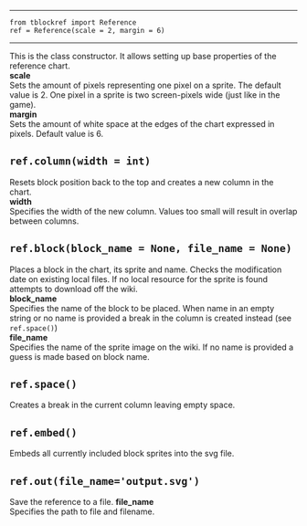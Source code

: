 ***
```
from tblockref import Reference
ref = Reference(scale = 2, margin = 6)
```
-----
This is the class constructor. It allows setting up base properties of the reference chart.      
**scale**     
Sets the amount of pixels representing one pixel on a sprite.
The default value is 2. One pixel in a sprite is two screen-pixels wide (just like in the game).     
**margin**     
Sets the amount of white space at the edges of the chart expressed in pixels.
Default value is 6.

`ref.column(width = int)`     
-----
Resets block position back to the top and creates a new column in the chart.     
**width**     
Specifies the width of the new column. Values too small will result in overlap between columns.

`ref.block(block_name = None, file_name = None)`     
-----
Places a block in the chart, its sprite and name. Checks the modification date on existing local files. If no local resource for the sprite is found attempts to download off the wiki.     
**block_name**     
Specifies the name of the block to be placed. When name in an empty string or no name is provided a break in the column is created instead (see `ref.space()`)     
**file_name**     
Specifies the name of the sprite image on the wiki. If no name is provided a guess is made based on block name.

`ref.space()`     
-----
Creates a break in the current column leaving empty space.

`ref.embed()`     
-----
Embeds all currently included block sprites into the svg file.

`ref.out(file_name='output.svg')`     
-----
Save the reference to a file.
**file_name**     
Specifies the path to file and filename.

